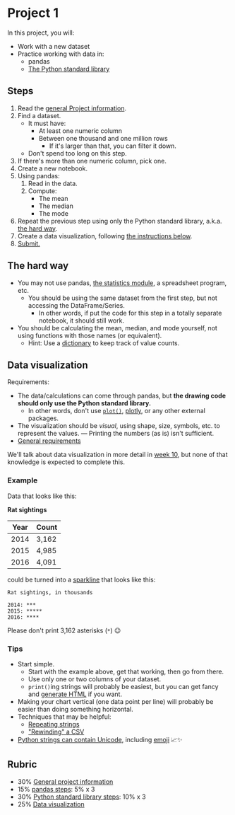 # Project 1

In this project, you will:

- Work with a new dataset
- Practice working with data in:
  - pandas
  - [The Python standard library](https://docs.python.org/3/library/index.html)

## Steps

1. Read the [general Project information](projects.md).
1. Find a dataset.
   - It must have:
     - At least one numeric column
     - Between one thousand and one million rows
       - If it's larger than that, you can filter it down.
   - Don't spend too long on this step.
1. If there's more than one numeric column, pick one.
1. Create a new notebook.
1. Using pandas:
   1. Read in the data.
   1. Compute:
      - The mean
      - The median
      - The mode
1. Repeat the previous step using only the Python standard library, a.k.a. [the hard way](#the-hard-way).
1. Create a data visualization, following [the instructions below](#data-visualization).
1. [Submit.](notebooks.md#submission)

## The hard way

- You may not use pandas, [the statistics module](https://docs.python.org/3/library/statistics.html), a spreadsheet program, etc.
  - You should be using the same dataset from the first step, but not accessing the DataFrame/Series.
    - In other words, if put the code for this step in a totally separate notebook, it should still work.
- You should be calculating the mean, median, and mode yourself, not using functions with those names (or equivalent).
  - Hint: Use a [dictionary](https://docs.python.org/3/tutorial/datastructures.html#dictionaries) to keep track of value counts.

## Data visualization

Requirements:

- The data/calculations can come through pandas, but **the drawing code should only use the Python standard library.**
  - In other words, don't use [`plot()`](https://pandas.pydata.org/docs/reference/api/pandas.DataFrame.plot.html), [plotly](https://plotly.com/python/), or any other external packages.
- The visualization should be _visual_, using shape, size, symbols, etc. to represent the values.
  — Printing the numbers (as is) isn't sufficient.
- [General requirements](projects.md#visualizations)

We'll talk about data visualization in more detail in [week 10](index.md#schedule), but none of that knowledge is expected to complete this.

### Example

Data that looks like this:

**Rat sightings**

| Year | Count |
| ---- | ----- |
| 2014 | 3,162 |
| 2015 | 4,985 |
| 2016 | 4,091 |

could be turned into a [sparkline](https://en.wikipedia.org/wiki/Sparkline) that looks like this:

```
Rat sightings, in thousands

2014: ***
2015: *****
2016: ****
```

Please don't print 3,162 asterisks (`*`) 😉

### Tips

- Start simple.
  - Start with the example above, get that working, then go from there.
  - Use only one or two columns of your dataset.
  - `print()`ing strings will probably be easiest, but you can get fancy and [generate HTML](https://mkonicek.medium.com/simple-tip-how-to-use-html-in-jupyter-notebook-eef14e81dbc5) if you want.
- Making your chart vertical (one data point per line) will probably be easier than doing something horizontal.
- Techniques that may be helpful:
  - [Repeating strings](https://phoenixnap.com/kb/python-repeat-string)
  - ["Rewinding" a CSV](https://stackoverflow.com/questions/431752/python-csv-reader-how-do-i-return-to-the-top-of-the-file)
- [Python strings can contain Unicode](https://docs.python.org/3/howto/unicode.html#the-string-type), including [emoji](https://getemoji.com/) 📈✨

## Rubric

- 30% [General project information](projects.md#requirements)
- 15% [pandas steps](#steps): 5% x 3
- 30% [Python standard library steps](#steps): 10% x 3
- 25% [Data visualization](#data-visualization)
